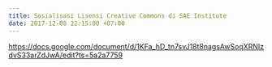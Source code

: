 ```yaml
---
title: Sosialisasi Lisensi Creative Commons di SAE Institute
date: 2017-12-08 22:15:00 +07:00
---
```


https://docs.google.com/document/d/1KFa_hD_tn7svJ18t8nagsAwSoqXRNIzdvS33arZdJwA/edit?ts=5a2a7759